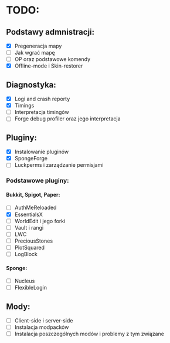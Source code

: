 # TODO:
## Podstawy admnistracji:
- [x] Pregeneracja mapy
- [ ] Jak wgrać mapę
- [ ] OP oraz podstawowe komendy
- [x] Offline-mode i Skin-restorer

## Diagnostyka:
- [x] Logi and crash reporty
- [x] Timings
- [ ] Interpretacja timingów
- [ ] Forge debug profiler oraz jego interpretacja

## Pluginy:
- [x] Instalowanie pluginów
- [x] SpongeForge
- [ ] Luckperms i zarządzanie permisjami

### Podstawowe pluginy:

#### Bukkit, Spigot, Paper:

- [ ] AuthMeReloaded
- [x] EssentialsX
- [ ] WorldEdit i jego forki
- [ ] Vault i rangi
- [ ] LWC
- [ ] PreciousStones
- [ ] PlotSquared
- [ ] LogBlock 

#### Sponge:

- [ ] Nucleus
- [ ] FlexibleLogin

## Mody:
- [ ] Client-side i server-side
- [ ] Instalacja modpacków
- [ ] Instalacja poszczególnych modów i problemy z tym związane